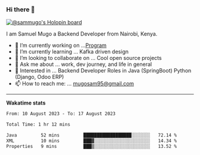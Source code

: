 ### Hi there 👋

[![@sammugo's Holopin board](https://holopin.me/sammugo)](https://holopin.io/@sammugo)

I am Samuel Mugo a Backend Developer from Nairobi, Kenya.

<!--
**sam-mugo/sam-mugo** is a ✨ _special_ ✨ repository because its `README.md` (this file) appears on your GitHub profile.
-->



- 🔭 I’m currently working on ...[Program](https://github.com/sam-mugo/program)
- 🌱 I’m currently learning ... Kafka driven design
- 👯 I’m looking to collaborate on ... Cool open source projects
- 💬 Ask me about ... work, dev journey, and life in general
- 💼 Interested in ... Backend Developer Roles in Java (SpringBoot) Python (Django, Odoo ERP)
- 📫 How to reach me: ... [mugosam95@gmail.com](mailto:mugosam95@gmail.com)

-------
**Wakatime stats**
<!--START_SECTION:waka-->

```txt
From: 10 August 2023 - To: 17 August 2023

Total Time: 1 hr 12 mins

Java         52 mins         ██████████████████░░░░░░░   72.14 %
XML          10 mins         ███▓░░░░░░░░░░░░░░░░░░░░░   14.34 %
Properties   9 mins          ███▒░░░░░░░░░░░░░░░░░░░░░   13.52 %
```

<!--END_SECTION:waka-->






